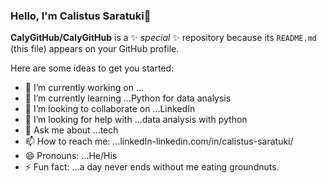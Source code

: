 ### Hello, I'm Calistus Saratuki👋


**CalyGitHub/CalyGitHub** is a ✨ _special_ ✨ repository because its `README.md` (this file) appears on your GitHub profile.

Here are some ideas to get you started:

- 🔭 I’m currently working on ...
- 🌱 I’m currently learning ...Python for data analysis
- 👯 I’m looking to collaborate on ...LinkedIn
- 🤔 I’m looking for help with ...data analysis with python
- 💬 Ask me about ...tech 
- 📫 How to reach me: ...linkedIn-linkedin.com/in/calistus-saratuki/
- 😄 Pronouns: ...He/His
- ⚡ Fun fact: ...a day never ends without me eating groundnuts.
